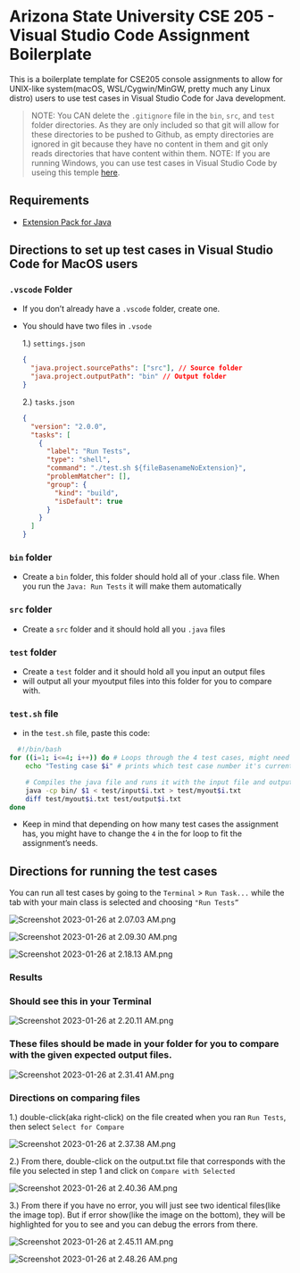 # **Arizona State University CSE 205 - Visual Studio Code Assignment Boilerplate**

This is a boilerplate template for CSE205 console assignments to allow for UNIX-like system(macOS, WSL/Cygwin/MinGW, pretty much any Linux distro) users to use test cases in Visual Studio Code for Java development.

> NOTE: You CAN delete the `.gitignore` file in the `bin`, `src`, and `test` folder directories. As they are only included so that git will allow for these directories to be pushed to Github, as empty directories are ignored in git because they have no content in them and git only reads directories that have content within them.
> NOTE: If you are running Windows, you can use test cases in Visual Studio Code by useing this temple [here](https://github.com/rtwoo/ASU_CSE205_AssignmentBoilerPlate_Windows).

## Requirements

- [Extension Pack for Java](https://marketplace.visualstudio.com/items?itemName=vscjava.vscode-java-pack)

## Directions to set up test cases in Visual Studio Code for MacOS users

### `.vscode` Folder

- If you don’t already have a `.vscode` folder, create one.
- You should have two files in `.vsode`

  1.) `settings.json`

  ```json
  {
    "java.project.sourcePaths": ["src"], // Source folder
    "java.project.outputPath": "bin" // Output folder
  }
  ```

  2.) `tasks.json`

  ```json
  {
    "version": "2.0.0",
    "tasks": [
      {
        "label": "Run Tests",
        "type": "shell",
        "command": "./test.sh ${fileBasenameNoExtension}",
        "problemMatcher": [],
        "group": {
          "kind": "build",
          "isDefault": true
        }
      }
    ]
  }
  ```

### `bin` folder

- Create a `bin` folder, this folder should hold all of your .class file. When you run the `Java: Run Tests` it will make them automatically

### `src` folder

- Create a `src` folder and it should hold all you `.java` files

### `test` folder

- Create a `test` folder and it should hold all you input an output files
- will output all your myoutput files into this folder for you to compare with.

### `test.sh` file

- in the `test.sh` file, paste this code:

```bash
  #!/bin/bash
for ((i=1; i<=4; i++)) do # Loops through the 4 test cases, might need to change the number depending on how many test cases you have
    echo "Testing case $i" # prints which test case number it's currently testing

    # Compiles the java file and runs it with the input file and outputs the result to myout$i.txt(depends on which test case it's currently testing)
    java -cp bin/ $1 < test/input$i.txt > test/myout$i.txt
    diff test/myout$i.txt test/output$i.txt
done
```

- Keep in mind that depending on how many test cases the assignment has, you might have to change the `4` in the for loop to fit the assignment’s needs.

## Directions for running the test cases

You can run all test cases by going to the `Terminal` > `Run Task...` while the tab with your main class is selected and choosing `"Run Tests”`

![Screenshot 2023-01-26 at 2.07.03 AM.png](readmeImages/Screenshot_2023-01-26_at_2.07.03_AM.png)

![Screenshot 2023-01-26 at 2.09.30 AM.png](readmeImages/Screenshot_2023-01-26_at_2.09.30_AM.png)

![Screenshot 2023-01-26 at 2.18.13 AM.png](readmeImages/Screenshot_2023-01-26_at_2.18.13_AM.png)

### Results

### Should see this in your Terminal

![Screenshot 2023-01-26 at 2.20.11 AM.png](readmeImages/Screenshot_2023-01-26_at_2.20.11_AM.png)

### These files should be made in your folder for you to compare with the given expected output files.

![Screenshot 2023-01-26 at 2.31.41 AM.png](readmeImages/Screenshot_2023-01-26_at_2.31.41_AM.png)

### Directions on comparing files

1.) double-click(aka right-click) on the file created when you ran `Run Tests`, then select `Select for Compare`

![Screenshot 2023-01-26 at 2.37.38 AM.png](readmeImages/Screenshot_2023-01-26_at_2.37.38_AM.png)

2.) From there, double-click on the output.txt file that corresponds with the file you selected in step 1 and click on `Compare with Selected`

![Screenshot 2023-01-26 at 2.40.36 AM.png](readmeImages/Screenshot_2023-01-26_at_2.40.36_AM.png)

3.) From there if you have no error, you will just see two identical files(like the image top). But if error show(like the image on the bottom), they will be highlighted for you to see and you can debug the errors from there.

![Screenshot 2023-01-26 at 2.45.11 AM.png](readmeImages/Screenshot_2023-01-26_at_2.45.11_AM.png)

![Screenshot 2023-01-26 at 2.48.26 AM.png](readmeImages/Screenshot_2023-01-26_at_2.48.26_AM.png)
